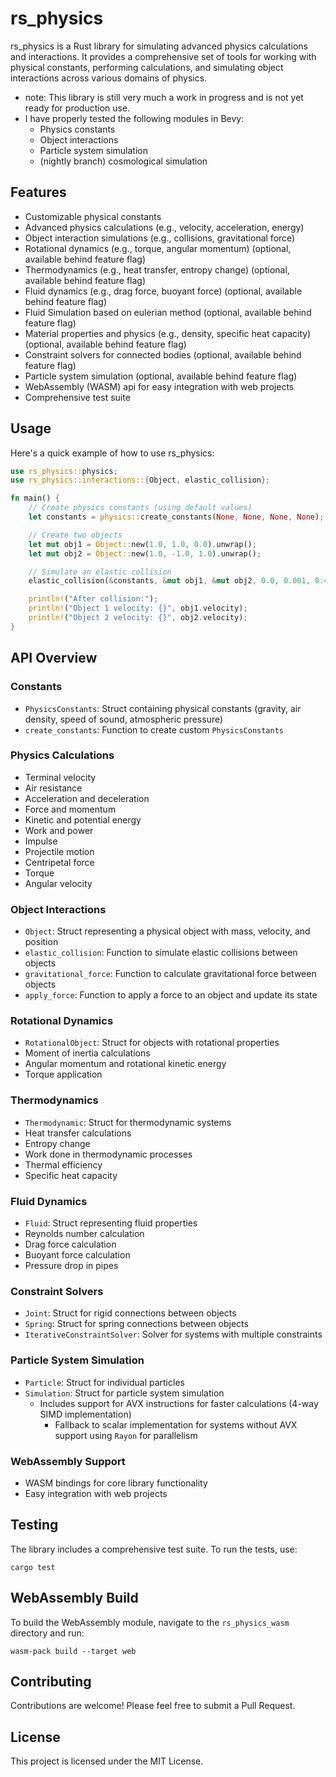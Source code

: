# rs_physics

rs_physics is a Rust library for simulating advanced physics calculations and interactions. 
It provides a comprehensive set of tools for working with physical constants, performing calculations, and simulating object interactions across various domains of physics.
 - note: This library is still very much a work in progress and is not yet ready for production use.
 - I have properly tested the following modules in Bevy:
    - Physics constants
    - Object interactions
    - Particle system simulation
    - (nightly branch) cosmological simulation
   
## Features

- Customizable physical constants
- Advanced physics calculations (e.g., velocity, acceleration, energy)
- Object interaction simulations (e.g., collisions, gravitational force)
- Rotational dynamics (e.g., torque, angular momentum) (optional, available behind feature flag)
- Thermodynamics (e.g., heat transfer, entropy change) (optional, available behind feature flag)
- Fluid dynamics (e.g., drag force, buoyant force) (optional, available behind feature flag)
- Fluid Simulation based on eulerian method (optional, available behind feature flag)
- Material properties and physics (e.g., density, specific heat capacity) (optional, available behind feature flag)
- Constraint solvers for connected bodies (optional, available behind feature flag)
- Particle system simulation (optional, available behind feature flag)
- WebAssembly (WASM) api for easy integration with web projects
- Comprehensive test suite


## Usage

Here's a quick example of how to use rs_physics:

```rust
use rs_physics::physics;
use rs_physics::interactions::{Object, elastic_collision};

fn main() {
    // Create physics constants (using default values)
    let constants = physics::create_constants(None, None, None, None);

    // Create two objects
    let mut obj1 = Object::new(1.0, 1.0, 0.0).unwrap();
    let mut obj2 = Object::new(1.0, -1.0, 1.0).unwrap();

    // Simulate an elastic collision
    elastic_collision(&constants, &mut obj1, &mut obj2, 0.0, 0.001, 0.47, 1.0).unwrap();

    println!("After collision:");
    println!("Object 1 velocity: {}", obj1.velocity);
    println!("Object 2 velocity: {}", obj2.velocity);
}
```

## API Overview

### Constants

- `PhysicsConstants`: Struct containing physical constants (gravity, air density, speed of sound, atmospheric pressure)
- `create_constants`: Function to create custom `PhysicsConstants`

### Physics Calculations

- Terminal velocity
- Air resistance
- Acceleration and deceleration
- Force and momentum
- Kinetic and potential energy
- Work and power
- Impulse
- Projectile motion
- Centripetal force
- Torque
- Angular velocity

### Object Interactions

- `Object`: Struct representing a physical object with mass, velocity, and position
- `elastic_collision`: Function to simulate elastic collisions between objects
- `gravitational_force`: Function to calculate gravitational force between objects
- `apply_force`: Function to apply a force to an object and update its state

### Rotational Dynamics

- `RotationalObject`: Struct for objects with rotational properties
- Moment of inertia calculations
- Angular momentum and rotational kinetic energy
- Torque application

### Thermodynamics

- `Thermodynamic`: Struct for thermodynamic systems
- Heat transfer calculations
- Entropy change
- Work done in thermodynamic processes
- Thermal efficiency
- Specific heat capacity

### Fluid Dynamics

- `Fluid`: Struct representing fluid properties
- Reynolds number calculation
- Drag force calculation
- Buoyant force calculation
- Pressure drop in pipes

### Constraint Solvers

- `Joint`: Struct for rigid connections between objects
- `Spring`: Struct for spring connections between objects
- `IterativeConstraintSolver`: Solver for systems with multiple constraints

### Particle System Simulation
- `Particle`: Struct for individual particles
- `Simulation`: Struct for particle system simulation
  - Includes support for AVX instructions for faster calculations (4-way SIMD implementation)
    - Fallback to scalar implementation for systems without AVX support using `Rayon` for parallelism

### WebAssembly Support

- WASM bindings for core library functionality
- Easy integration with web projects

## Testing

The library includes a comprehensive test suite. To run the tests, use:

```
cargo test
```

## WebAssembly Build

To build the WebAssembly module, navigate to the `rs_physics_wasm` directory and run:

```
wasm-pack build --target web
```

## Contributing

Contributions are welcome! Please feel free to submit a Pull Request.

## License

This project is licensed under the MIT License.

